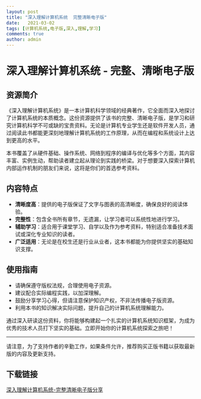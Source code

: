 ```yaml
---
layout: post
title: "深入理解计算机系统  完整清晰电子版"
date:   2021-03-02
tags: [计算机系统,电子版,深入,理解,学习]
comments: true
author: admin
---
```

# 深入理解计算机系统 - 完整、清晰电子版

## 资源简介

《深入理解计算机系统》是一本计算机科学领域的经典著作，它全面而深入地探讨了计算机系统的本质概念。这份资源提供了该书的完整、清晰电子版，是学习和研究计算机科学不可或缺的宝贵资料。无论是计算机专业学生还是软件开发人员，通过阅读此书都能更深刻地理解计算机系统的工作原理，从而在编程和系统设计上达到更高的水平。

本书覆盖了从硬件基础、操作系统、网络到程序的编译与优化等多个方面，其内容丰富、实例生动，帮助读者建立起从理论到实践的桥梁。对于想要深入探索计算机内部运作机制的朋友们来说，这将是你们的首选参考资料。

## 内容特点

- **清晰度高**：提供的电子版保证了文字与图表的高清晰度，确保良好的阅读体验。
- **完整性**：包含全书所有章节，无遗漏，让学习者可以系统性地进行学习。
- **辅助学习**：适合用于课堂学习、自学以及作为参考资料，特别适合准备技术面试或深化专业知识的读者。
- **广泛适用**：无论是在校生还是行业从业者，这本书都能为你提供坚实的基础知识支撑。

## 使用指南

- 请确保遵守版权法规，合理使用电子资源。
- 建议配合实际编程实践，以加深理解。
- 鼓励分享学习心得，但请注意保护知识产权，不非法传播电子版资源。
- 利用本书的知识解决实际问题，提升自己的计算机系统理解能力。

通过深入研读这份资料，你将能够构建起一个扎实的计算机系统知识框架，为成为优秀的技术人员打下坚实的基础。立即开始你的计算机系统探索之旅吧！

---

请注意，为了支持作者的辛勤工作，如果条件允许，推荐购买正版书籍以获取最新版的内容及更新支持。

## 下载链接

[深入理解计算机系统-完整清晰电子版分享](https://pan.quark.cn/s/05a37af2a3fe)